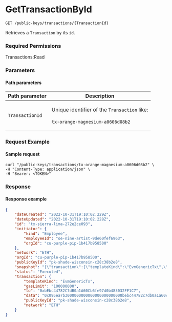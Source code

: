 # GetTransactionById

`GET /public-keys/transactions/{TransactionId}`

Retrieves a `Transaction` by its `id`.

### Required Permissions

Transactions:Read

### Parameters <a href="#parameters.1" id="parameters.1"></a>

#### Path parameters <a href="#path-parameters" id="path-parameters"></a>

| Path parameter  | Description                                                                                                       |
| --------------- | ----------------------------------------------------------------------------------------------------------------- |
| `TransactionId` | <p>Unique identifier of the <code>Transaction</code> like:<br><br><code>tx-orange-magnesium-a0606d08b2</code></p> |

### Request Example <a href="#request-example.1" id="request-example.1"></a>

#### Sample request <a href="#sample-request" id="sample-request"></a>

```shell
curl "/public-keys/transactions/tx-orange-magnesium-a0606d08b2" \
-H "Content-Type: application/json" \
-H "Bearer: <TOKEN>"
```

### Response <a href="#response" id="response"></a>

#### Response example <a href="#response-example" id="response-example"></a>

```json
{
    "dateCreated": "2022-10-31T19:10:02.229Z",
    "dateUpdated": "2022-10-31T19:10:02.228Z",
    "id": "tx-sierra-lima-272e2ce093",
    "initiator": {
        "kind": "Employee",
        "employeeId": "oe-nine-artist-9de60fef6963",
        "orgId": "cu-purple-pip-1b417b958500"
    },
    "network": "ETH",
    "orgId": "cu-purple-pip-1b417b958500",
    "publicKeyId": "pk-shade-wisconsin-c28c38b2e8",
    "snapshot": "{\"transaction\":{\"templateKind\":\"EvmGenericTx\",\"gasLimit\":\"100000000\",\"to\":\"0xbEbc44782C7dB0a1A60Cb6fe97d0b483032FF1C7\",\"data\":\"0x095ea7b3000000000000000000000000bebc44782c7db0a1a60cb6fe97d0b483032ff1c7ffffffffffffffffffffffffffffffffffffffffffffffffffffffffffffffff\",\"publicKeyId\":\"pk-shade-wisconsin-c28c38b2e8\",\"network\":\"ETH\"},\"response\":\"Request failed with status code 400\"}",
    "status": "Executed",
    "transaction": {
        "templateKind": "EvmGenericTx",
        "gasLimit": "100000000",
        "to": "0xbEbc44782C7dB0a1A60Cb6fe97d0b483032FF1C7",
        "data": "0x095ea7b3000000000000000000000000bebc44782c7db0a1a60cb6fe97d0b483032ff1c7ffffffffffffffffffffffffffffffffffffffffffffffffffffffffffffffff",
        "publicKeyId": "pk-shade-wisconsin-c28c38b2e8",
        "network": "ETH"
    }
}
```
